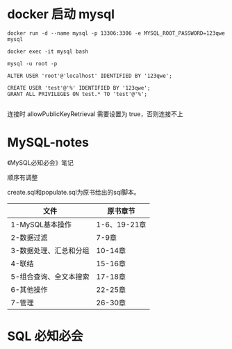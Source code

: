 # docker 启动 mysql

```
docker run -d --name mysql -p 13306:3306 -e MYSQL_ROOT_PASSWORD=123qwe mysql

docker exec -it mysql bash

mysql -u root -p

ALTER USER 'root'@'localhost' IDENTIFIED BY '123qwe';

CREATE USER 'test'@'%' IDENTIFIED BY '123qwe';
GRANT ALL PRIVILEGES ON test.* TO 'test'@'%';


```

连接时 allowPublicKeyRetrieval 需要设置为 true，否则连接不上

# MySQL-notes
《MySQL必知必会》笔记

顺序有调整

create.sql和populate.sql为原书给出的sql脚本。

|文件|原书章节|
|---|---|
|1-MySQL基本操作|1-6、19-21章|
|2-数据过滤|7-9章|
|3-数据处理、汇总和分组|10-14章|
|4-联结|15-16章|
|5-组合查询、全文本搜索|17-18章|
|6-其他操作|22-25章|
|7-管理|26-30章|

# SQL 必知必会


